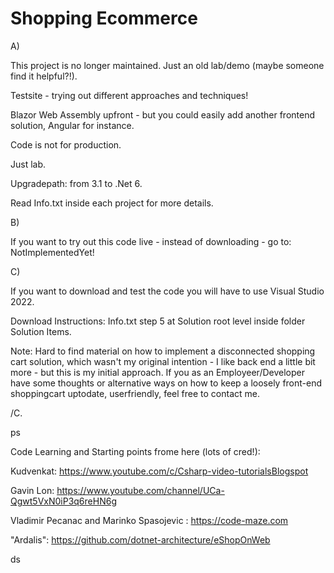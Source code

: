 # Shopping Ecommerce

A)

This project is no longer maintained. Just an old lab/demo (maybe someone find it helpful?!).

Testsite - trying out different approaches and techniques!

Blazor Web Assembly upfront - but you could easily add another frontend solution, Angular for instance.

Code is not for production.

Just lab.

Upgradepath: from 3.1 to .Net 6.

Read Info.txt inside each project for more details.

B)

If you want to try out this code live - instead of downloading - go to: NotImplementedYet!

C)

If you want to download and test the code you will have to use Visual Studio 2022.


Download Instructions: Info.txt step 5 at Solution root level inside folder Solution Items.

Note: Hard to find material on how to implement a disconnected shopping cart solution, which wasn't my original intention - I like back end a little bit more - but this is my initial approach. If you as an Employeer/Developer have some thoughts or alternative ways on how to keep a loosely front-end shoppingcart uptodate, userfriendly, feel free to contact me.

/C.

ps

Code Learning and Starting points frome here (lots of cred!):

Kudvenkat: https://www.youtube.com/c/Csharp-video-tutorialsBlogspot

Gavin Lon: https://www.youtube.com/channel/UCa-Qgwt5VxN0iP3q6reHN6g

Vladimir Pecanac and Marinko Spasojevic : https://code-maze.com

"Ardalis": https://github.com/dotnet-architecture/eShopOnWeb

ds

  
  
  
  
